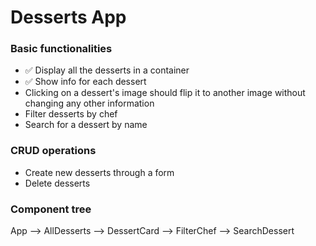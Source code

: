 # Desserts App

### Basic functionalities
* ✅ Display all the desserts in a container
* ✅ Show info for each dessert
* Clicking on a dessert's image should flip it to another image without changing any other information
* Filter desserts by chef
* Search for a dessert by name

### CRUD operations
* Create new desserts through a form
* Delete desserts

### Component tree
App --> AllDesserts --> DessertCard
    --> FilterChef
    --> SearchDessert